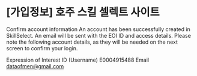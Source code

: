 # [가입정보] 호주 스킬 셀렉트 사이트

Confirm account information
An account has been successfully created in SkillSelect. An email will be sent with the EOI ID and access details.
Please note the following account details, as they will be needed on the next screen to confirm your login.

Expression of Interest ID (Username) E0004915488 Email dataofmen@gmail.com